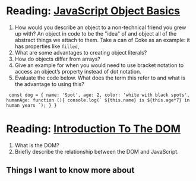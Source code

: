# Reading: [JavaScript Object Basics](https://developer.mozilla.org/en-US/docs/Learn/JavaScript/Objects/Basics)


1. How would you describe an object to a non-technical friend you grew up with?
An object in code to be the "idea" of and object all of the abstract things we attach to them. Take a can of Coke as an example: it has properties like `filled`,  
2. What are some advantages to creating object literals?
3. How do objects differ from arrays?
4. Give an example for when you would need to use bracket notation to access an object’s property instead of dot notation.
5. Evaluate the code below. What does the term this refer to and what is the advantage to using this?

`` const dog = {
  name: 'Spot',
  age: 2,
  color: 'white with black spots',
  humanAge: function (){
    console.log(` ${this.name} is ${this.age*7} in human years `);
  }
}``

# Reading: [Introduction To The DOM](https://developer.mozilla.org/en-US/docs/Web/API/Document_Object_Model/Introduction)

1. What is the DOM?
2. Briefly describe the relationship between the DOM and JavaScript.

## Things I want to know more about
